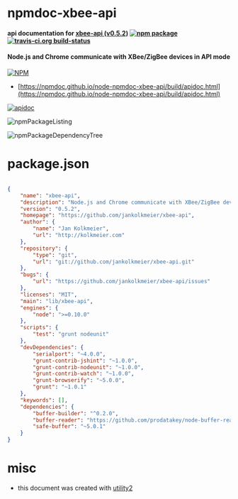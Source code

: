 # npmdoc-xbee-api

#### api documentation for  [xbee-api (v0.5.2)](https://github.com/jankolkmeier/xbee-api)  [![npm package](https://img.shields.io/npm/v/npmdoc-xbee-api.svg?style=flat-square)](https://www.npmjs.org/package/npmdoc-xbee-api) [![travis-ci.org build-status](https://api.travis-ci.org/npmdoc/node-npmdoc-xbee-api.svg)](https://travis-ci.org/npmdoc/node-npmdoc-xbee-api)

#### Node.js and Chrome communicate with XBee/ZigBee devices in API mode

[![NPM](https://nodei.co/npm/xbee-api.png?downloads=true&downloadRank=true&stars=true)](https://www.npmjs.com/package/xbee-api)

- [https://npmdoc.github.io/node-npmdoc-xbee-api/build/apidoc.html](https://npmdoc.github.io/node-npmdoc-xbee-api/build/apidoc.html)

[![apidoc](https://npmdoc.github.io/node-npmdoc-xbee-api/build/screenCapture.buildCi.browser.%252Ftmp%252Fbuild%252Fapidoc.html.png)](https://npmdoc.github.io/node-npmdoc-xbee-api/build/apidoc.html)

![npmPackageListing](https://npmdoc.github.io/node-npmdoc-xbee-api/build/screenCapture.npmPackageListing.svg)

![npmPackageDependencyTree](https://npmdoc.github.io/node-npmdoc-xbee-api/build/screenCapture.npmPackageDependencyTree.svg)



# package.json

```json

{
    "name": "xbee-api",
    "description": "Node.js and Chrome communicate with XBee/ZigBee devices in API mode",
    "version": "0.5.2",
    "homepage": "https://github.com/jankolkmeier/xbee-api",
    "author": {
        "name": "Jan Kolkmeier",
        "url": "http://kolkmeier.com"
    },
    "repository": {
        "type": "git",
        "url": "git://github.com/jankolkmeier/xbee-api.git"
    },
    "bugs": {
        "url": "https://github.com/jankolkmeier/xbee-api/issues"
    },
    "licenses": "MIT",
    "main": "lib/xbee-api",
    "engines": {
        "node": ">=0.10.0"
    },
    "scripts": {
        "test": "grunt nodeunit"
    },
    "devDependencies": {
        "serialport": "~4.0.0",
        "grunt-contrib-jshint": "~1.0.0",
        "grunt-contrib-nodeunit": "~1.0.0",
        "grunt-contrib-watch": "~1.0.0",
        "grunt-browserify": "~5.0.0",
        "grunt": "~1.0.1"
    },
    "keywords": [],
    "dependencies": {
        "buffer-builder": "^0.2.0",
        "buffer-reader": "https://github.com/prodatakey/node-buffer-reader/archive/v0.0.3.tar.gz",
        "safe-buffer": "~5.0.1"
    }
}
```



# misc
- this document was created with [utility2](https://github.com/kaizhu256/node-utility2)

